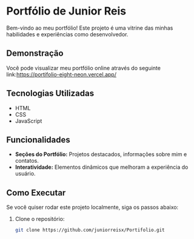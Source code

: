 # Portfólio de Junior Reis

Bem-vindo ao meu portfólio! Este projeto é uma vitrine das minhas habilidades e experiências como desenvolvedor.

## Demonstração

Você pode visualizar meu portfólio online através do seguinte link:https://portifolio-eight-neon.vercel.app/

## Tecnologias Utilizadas

- HTML
- CSS
- JavaScript

## Funcionalidades

- **Seções do Portfólio:** Projetos destacados, informações sobre mim e contatos.
- **Interatividade:** Elementos dinâmicos que melhoram a experiência do usuário.

## Como Executar

Se você quiser rodar este projeto localmente, siga os passos abaixo:

1. Clone o repositório:
   ```bash
   git clone https://github.com/juniorreisx/Portifolio.git
